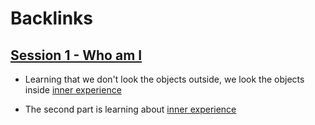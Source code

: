 
# Backlinks
## [Session 1 - Who am I](<Session 1 - Who am I.md>)
- Learning that we don't look the objects outside, we look the objects inside [inner experience](<inner experience.md>)

- The second part is learning about [inner experience](<inner experience.md>)

